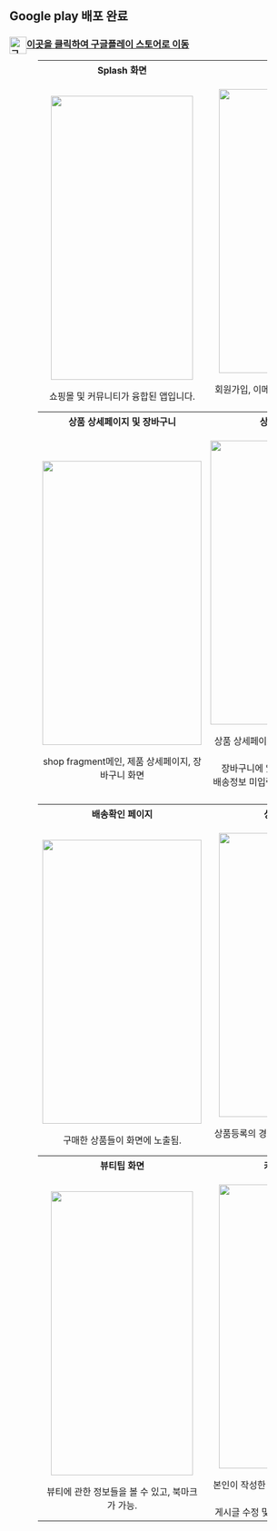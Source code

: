 
## Google play 배포 완료
### <img src="https://github.com/AnMyungwoo94/BeautyIdea_Shopping_App/assets/126849689/d0ba6eb9-f5c2-4839-ad30-6f8bf65c7452" alt="구글 플레이 이미지" width="30" height="30" style="float:left"> [이곳을 클릭하여 구글플레이 스토어로 이동](https://play.google.com/store/apps/details?id=com.myungwoo.shoppingmall_app)

<table style="width:80%; margin:auto;">
  <tr>
    <th style="text-align:center; width:50%"><b> Splash 화면 </b></th>
    <th style="text-align:center; width:50%"><b> 로그인 화면 </b></th>
  </tr>
  <tr>
    <td style="text-align:center;">
      <p align="center">
        <img src="https://github.com/AnMyungwoo94/BeautyIdea_Shopping_App/assets/126849689/6849d8c0-eccf-419a-8e78-1c405862d99f.gif" width="250" height="500">
      </p>
      쇼핑몰 및 커뮤니티가 융합된 앱입니다.
    </td>
    <td style="text-align:center;">
      <p align="center">
        <img src="https://github.com/AnMyungwoo94/BeautyIdea_Shopping_App/assets/126849689/a3ad8379-ea20-4929-85b3-74d45e744b11.gif" width="250" height="500">
      </p>
      회원가입, 이메일, 구글, 카카오 로그인으로 구성됨.
    </td>
  </tr>
  <tr>
    <th style="text-align:center;"><b> 상품 상세페이지 및 장바구니 </b></th>
    <th style="text-align:center;"><b> 상품 구매페이지 </b></th>
  </tr>
  <tr>
    <td style="text-align:center;">
      <p align="center">
        <img src="https://github.com/AnMyungwoo94/BeautyIdea_Shopping_App/assets/126849689/65ec5a95-9c46-4a3a-984f-94375d35cc98.gif" width="280" height="500">
      </p>
      shop fragment메인, 제품 상세페이지, 장바구니 화면
    </td>
    <td style="text-align:center;">
      <p align="center">
        <img src="https://github.com/AnMyungwoo94/BeautyIdea_Shopping_App/assets/126849689/7ddeaafe-e8a4-4324-9d35-972d5036c02d.gif" width="280" height="500">
      </p>
      상품 상세페이지에서 구매하기 버튼을 누를경우<br>장바구니에 있는 상품들도 같이 노출.<br>배송정보 미입력, 구매동의 미체크시 결제 불가능
    </td>
  </tr>
  <tr>
    <th style="text-align:center;"><b> 배송확인 페이지 </b></th>
    <th style="text-align:center;"><b> 상품 등록화면 </b></th>
  </tr>
  <tr>
    <td style="text-align:center;">
      <p align="center">
        <img src="https://github.com/AnMyungwoo94/BeautyIdea_Shopping_App/assets/126849689/a60dca28-6812-4294-a1e4-43cf4575d0d6.gif" width="280" height="500">
      </p>
      구매한 상품들이 화면에 노출됨.
    </td>
    <td style="text-align:center;">
      <p align="center">
        <img src="https://github.com/AnMyungwoo94/BeautyIdea_Shopping_App/assets/126849689/8ad7a304-43cd-4466-800e-b352de9d8e4e.gif" width="250" height="500">
      </p>
      상품등록의 경우 관리자 이메일에서만 가능.
    </td>
  </tr>
  <tr>
    <th style="text-align:center;"><b>뷰티팁 화면</b></th>
    <th style="text-align:center;"><b>커뮤니티 화면</b></th>
  </tr>
  <tr>
    <td style="text-align:center;">
      <p align="center">
        <img src="https://github.com/AnMyungwoo94/BeautyIdea_Shopping_App/assets/126849689/914e140d-359f-4781-8ead-89ac5499185a.gif" width="250" height="500">
      </p>
      뷰티에 관한 정보들을 볼 수 있고, 북마크가 가능.
    </td>
    <td style="text-align:center;">
      <p align="center">
        <img src="https://github.com/AnMyungwoo94/BeautyIdea_Shopping_App/assets/126849689/41f7f570-0ff4-492f-a88c-a82444316502.gif" width="250" height="500">
      </p>
      본인이 작성한 글은 노란색으로 확인이 가능하며,<br>게시글 수정 및 삭제, 댓글이 가능합니다.
    </td>
  </tr>
</table>



